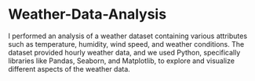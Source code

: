 # Weather-Data-Analysis
I performed an analysis of a weather dataset containing various attributes such as temperature, humidity, wind speed, and weather conditions. The dataset provided hourly weather data, and we used Python, specifically libraries like Pandas, Seaborn, and Matplotlib, to explore and visualize different aspects of the weather data.
